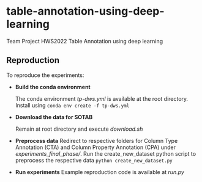 # table-annotation-using-deep-learning
Team Project HWS2022 Table Annotation using deep learning

## Reproduction

To reproduce the experiments:

* **Build the conda environment**

  The conda environment *tp-dws.yml* is available at the root directory. Install using ```conda env create -f tp-dws.yml```
  
* **Download the data for SOTAB**

  Remain at root directory and execute *download.sh*
  
* **Preprocess data**
  Redirect to respective folders for Column Type Annotation (CTA) and Column Property Annotation (CPA) under *experiments_final_phase/*. Run the create_new_dataset python script to preprocess the respective data ```python create_new_dataset.py```
  
* **Run experiments**
  Example reproduction code is available at *run.py* 
